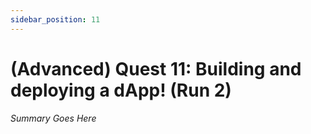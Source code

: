 ```yaml
---
sidebar_position: 11
---
```


# (Advanced) Quest 11: Building and deploying a dApp! (Run 2)

_Summary Goes Here_
